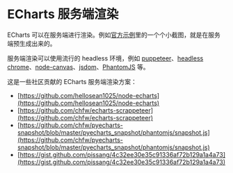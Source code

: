 # ECharts 服务端渲染

ECharts 可以在服务端进行渲染。例如[官方示例](${mainSitePath}/examples/zh/index.html)里的一个个小截图，就是在服务端预生成出来的。

服务端渲染可以使用流行的 headless 环境，例如 [puppeteer](https://github.com/GoogleChrome/puppeteer)、[headless chrome](https://chromium.googlesource.com/chromium/src/+/lkgr/headless/README.md)、[node-canvas](https://github.com/Automattic/node-canvas)、[jsdom](https://github.com/jsdom/jsdom)、[PhantomJS](http://phantomjs.org/) 等。

这是一些社区贡献的 ECharts 服务端渲染方案：

- [https://github.com/hellosean1025/node-echarts](https://github.com/hellosean1025/node-echarts)
- [https://github.com/chfw/echarts-scrappeteer](https://github.com/chfw/echarts-scrappeteer)
- [https://github.com/chfw/pyecharts-snapshot/blob/master/pyecharts_snapshot/phantomjs/snapshot.js](https://github.com/chfw/pyecharts-snapshot/blob/master/pyecharts_snapshot/phantomjs/snapshot.js)
- [https://gist.github.com/pissang/4c32ee30e35c91336af72b129a1a4a73](https://gist.github.com/pissang/4c32ee30e35c91336af72b129a1a4a73)
